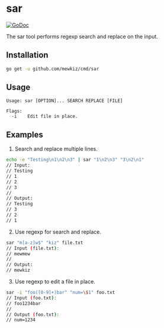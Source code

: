 # sar

[![GoDoc](http://godoc.org/github.com/mewkiz/cmd/sar?status.svg)](http://godoc.org/github.com/mewkiz/cmd/sar)

The sar tool performs regexp search and replace on the input.

## Installation

```bash
go get -u github.com/mewkiz/cmd/sar
```

## Usage

```
Usage: sar [OPTION]... SEARCH REPLACE [FILE]

Flags:
  -i    Edit file in place.
```

## Examples

1. Search and replace multiple lines.

```bash
echo -e "Testing\n1\n2\n3" | sar "1\n2\n3" "3\n2\n1"
// Input:
// Testing
// 1
// 2
// 3
//
// Output:
// Testing
// 3
// 2
// 1
```

2. Use regexp for search and replace.

```bash
sar "m[a-z]w$" "kiz" file.txt
// Input (file.txt):
// mewmew
//
// Output:
// mewkiz
```

3. Use regexp to edit a file in place.

```bash
sar -i "foo([0-9]+)bar" "num=\$1" foo.txt
// Input (foo.txt):
// foo1234bar
//
// Output (foo.txt):
// num=1234
```
